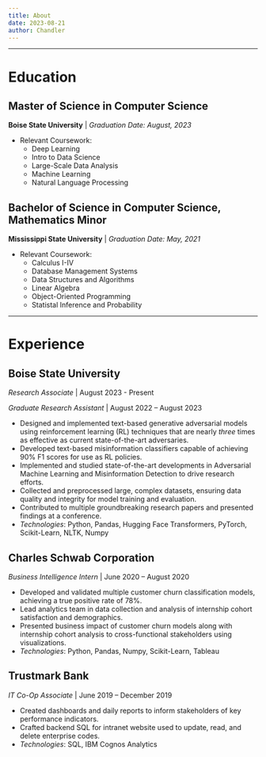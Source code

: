 ```yaml
---
title: About
date: 2023-08-21
author: Chandler
---
```


---
# Education

## Master of Science in Computer Science
**Boise State University** | *Graduation Date: August, 2023*
- Relevant Coursework: 
  - Deep Learning
  - Intro to Data Science
  - Large-Scale Data Analysis
  - Machine Learning
  - Natural Language Processing 

## Bachelor of Science in Computer Science, Mathematics Minor
**Mississippi State University** | *Graduation Date: May, 2021*
- Relevant Coursework: 
  - Calculus I-IV
  - Database Management Systems
  - Data Structures and Algorithms
  - Linear Algebra
  - Object-Oriented Programming
  - Statistal Inference and Probability


---
# Experience

## Boise State University
*Research Associate* | August 2023 - Present

*Graduate Research Assistant* | August 2022 – August 2023
- Designed and implemented text-based generative adversarial models using reinforcement learning (RL) techniques that are nearly *three* times as effective as current state-of-the-art adversaries.
- Developed text-based misinformation classifiers capable of achieving 90% F1 scores for use as RL policies.
- Implemented and studied state-of-the-art developments in Adversarial Machine Learning and Misinformation Detection to drive research efforts.
- Collected and preprocessed large, complex datasets, ensuring data quality and integrity for model training and evaluation.
- Contributed to multiple groundbreaking research papers and presented findings at a conference.
- *Technologies*: Python, Pandas, Hugging Face Transformers, PyTorch, Scikit-Learn, NLTK, Numpy

## Charles Schwab Corporation
*Business Intelligence Intern* | June 2020 – August 2020
- Developed and validated multiple customer churn classification models, achieving a true positive rate of 78%.
- Lead analytics team in data collection and analysis of internship cohort satisfaction and demographics.
- Presented business impact of customer churn models along with internship cohort analysis to cross-functional stakeholders using visualizations.
- *Technologies*: Python, Pandas, Numpy, Scikit-Learn, Tableau


## Trustmark Bank
*IT Co-Op Associate* | June 2019 – December 2019
- Created dashboards and daily reports to inform stakeholders of key performance indicators.
- Crafted backend SQL for intranet website used to update, read, and delete enterprise codes.
- *Technologies*: SQL, IBM Cognos Analytics